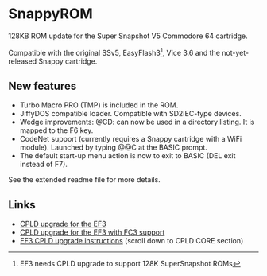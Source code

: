 # SnappyROM
128KB ROM update for the Super Snapshot V5 Commodore 64 cartridge.

Compatible with the original SSv5, EasyFlash3[^1], Vice 3.6 and the not-yet-released Snappy cartridge.

## New features
+ Turbo Macro PRO (TMP) is included in the ROM. 
+ JiffyDOS compatible loader.  Compatible with SD2IEC-type devices.
+ Wedge improvements:  @CD: can now be used in a directory listing.  It is mapped to the F6 key.
+ CodeNet support (currently requires a Snappy cartridge with a WiFi module).  Launched by typing @@C at the BASIC prompt.
+ The default start-up menu action is now to exit to BASIC (DEL exit instead of F7).

See the extended readme file for more details.

## Links
+ [CPLD upgrade for the EF3](https://github.com/adrianglz64/easyflash3-cpld)
+ [CPLD upgrade for the EF3 with FC3 support](https://github.com/adrianglz64/easyflash3-fc3)
+ [EF3 CPLD upgrade instructions](https://skoe.de/easyflash/ef3update/) (scroll down to CPLD CORE section)

[^1]: EF3 needs CPLD upgrade to support 128K SuperSnapshot ROMs
